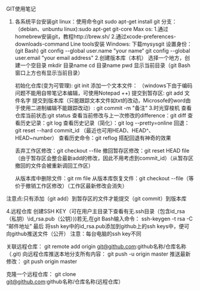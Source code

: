GIT使用笔记
1. 各系统平台安装git
   linux：使用命令git
          sudo apt-get install git
		 分支：（debian、unbuntu linux):sudo apt-get git-core
   Max os:
          1.通过homebrew安装git，教程http://brew.sh/
		  2.通过xcode-preferences-downloads-command Line tools安装
   Windows:
          下载mysysgit
		  设置身份：(git Bash)
		  git config --global user.name "your name“
		  git config --global user.email "your email address"
2.创建版本库（本机）
   选择一个地方，创建一个空目录
   mkdir 目录name
   cd    目录name
   pwd   显示当前目录（git Bash 窗口上方也有显示当前目录）
	
   初始化仓库(变为可管理):
   git init
   添加一个文本文件：
  （windows下由于编码问题不能用自带笔记本编辑，可使用Notepad ++) 
   提交到暂存区:
   git add 文件名字
   提交到版本库（只能跟踪文本文件如txt的改动，Microsofe的word由于使用二进制编辑不能跟踪改动）:
   git commit -m "备注”
3.时光穿梭机
   查看仓库当前状态:git status
   查看当前修改与上一次修改的difference：git diff
   查看历史记录：git log 查看历史记录（简化）：git log --pretty=online
   回退：git reset --hard commit_id （最近也可用HEAD、HEAD^、HEAD~number）
   查看历史命令：git reflog 搭配回退有神奇的效果
   
   丢弃工作区修改：git checkout --file
   撤回暂存区修改：git reset HEAD file（由于暂存区会整合最新add的修改，因此不用考虑到commit_id）（从暂存区撤回的文件会被重新调回工作区）
   
   从版本库中删除文件：git rm file
   从版本库恢复文件：git checkout --file（等价于撤销工作区修改）（工作区最新修改会消失）  
 
注意点:只有添加（git add）到暂存区的文件才能提交（git commit）到版本库

4.远程仓库
   创建SSH KEY（可在用户主目录下查看有无.ssh目录（包含id_rsa（私钥）\id_rsa.pub（公钥）))若无,在git Bash输入命令：
   ssh-keygen -t rsa -C “邮件地址”
   最后
   将ssh key中的id_rsa.pub添加到github上的ssh keys中，便可向github推送文件（公开）
注意：每台电脑的ssh key不同
    
   关联远程仓库：
   git remote add origin git@github.com:github名称/仓库名称（.git)
   向远程仓库推送本地分支所有内容：
   git push -u origin master
   推送最新修改：
   git push origin master
   
   克隆一个远程仓库：
   git clone git@github.com:github名称/仓库名称(远程仓库）

   
 

   
   
   
   
      